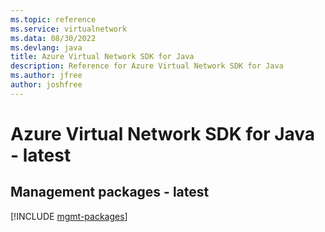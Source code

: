 ```yaml
---
ms.topic: reference
ms.service: virtualnetwork
ms.data: 08/30/2022
ms.devlang: java
title: Azure Virtual Network SDK for Java
description: Reference for Azure Virtual Network SDK for Java
ms.author: jfree
author: joshfree
---
```

# Azure Virtual Network SDK for Java - latest

## Management packages - latest
[!INCLUDE [mgmt-packages](virtual-network-mgmt-index.md)]